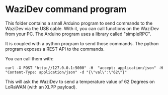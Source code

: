 WaziDev command program
======================

This folder contains a small Arduino program to send commands to the WaziDev via the USB cable.
With it, you can call functions on the WaziDev from your PC.
The Arduino program uses a library called "simpleRPC".

It is coupled with a python program to send those commands.
The python program exposes a REST API to the commands.

You can call them with:
```
curl -X POST "http://127.0.0.1:5000" -H  "accept: application/json" -H  "Content-Type: application/json" -d "{\"val\":\"62\"}"
```
This will ask the WaziDev to send a temperature value of 62 Degrees on LoRaWAN (with an XLPP payload).

